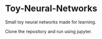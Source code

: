 # Toy-Neural-Networks
Small toy neural networks made for learning.

Clone the repository and run using jupyter.